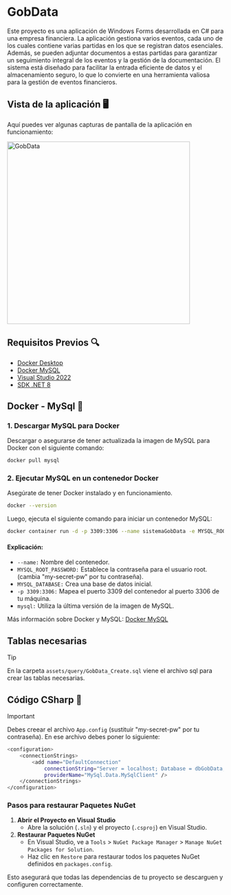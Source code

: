 # GobData
Este proyecto es una aplicación de Windows Forms desarrollada en C# para una empresa financiera. La aplicación gestiona varios eventos, cada uno de los cuales contiene varias partidas en los que se registran datos esenciales. Además, se pueden adjuntar documentos a estas partidas para garantizar un seguimiento integral de los eventos y la gestión de la documentación. El sistema está diseñado para facilitar la entrada eficiente de datos y el almacenamiento seguro, lo que lo convierte en una herramienta valiosa para la gestión de eventos financieros.

## Vista de la aplicación 🖥️
Aquí puedes ver algunas capturas de pantalla de la aplicación en funcionamiento:

<img src="https://github.com/user-attachments/assets/73c6b19b-97ea-4248-b2da-cff0de0fc101" alt="GobData" width="425" />

## Requisitos Previos 🔍
- [Docker Desktop](https://www.docker.com/products/docker-desktop/)
- [Docker MySQL](https://hub.docker.com/_/mysql)
- [Visual Studio 2022](https://visualstudio.microsoft.com/es/downloads/)
- [SDK .NET 8](https://dotnet.microsoft.com/es-es/download/dotnet/8.0)

## Docker - MySql 🐳
### 1. Descargar MySQL para Docker

Descargar o asegurarse de tener actualizada la imagen de MySQL para Docker con el siguiente comando:

```bash
docker pull mysql
```
### 2. Ejecutar MySQL en un contenedor Docker
Asegúrate de tener Docker instalado y en funcionamiento.
```bash
docker --version
```

Luego, ejecuta el siguiente comando para iniciar un contenedor MySQL:
```bash
docker container run -d -p 3309:3306 --name sistemaGobData -e MYSQL_ROOT_PASSWORD=my-secret-pw -e MYSQL_DATABASE=dbGobData mysql
```
#### Explicación:

- `--name:` Nombre del contenedor.
- `MYSQL_ROOT_PASSWORD:` Establece la contraseña para el usuario root. (cambia "my-secret-pw" por tu contraseña).
- `MYSQL_DATABASE:` Crea una base de datos inicial.
- `-p 3309:3306:` Mapea el puerto 3309 del contenedor al puerto 3306 de tu máquina.
- `mysql:` Utiliza la última versión de la imagen de MySQL.

Más información sobre Docker y MySQL: [Docker MySQL](https://hub.docker.com/_/mysql)

## Tablas necesarias
> [!TIP]
> En la carpeta `assets/query/GobData_Create.sql` viene el archivo sql para crear las tablas necesarias.

## Código CSharp 🚀
> [!IMPORTANT]
> Debes creear el archivo `App.config` (sustituir "my-secret-pw" por tu contraseña). En ese archivo debes poner lo siguiente:

```bash
<configuration>
	<connectionStrings>
		<add name="DefaultConnection"
			connectionString="Server = localhost; Database = dbGobData; Port = 3309; User ID = root;Password = my-secret-pw;"
			providerName="MySql.Data.MySqlClient" />
	</connectionStrings>
</configuration>
```
### Pasos para restaurar Paquetes NuGet
1. **Abrir el Proyecto en Visual Studio**
    - Abre la solución (`.sln`) y el proyecto (`.csproj`) en Visual Studio.
2. **Restaurar Paquetes NuGet**
    - En Visual Studio, ve a `Tools` > `NuGet Package Manager` > `Manage NuGet Packages for Solution`.
    - Haz clic en `Restore` para restaurar todos los paquetes NuGet definidos en `packages.config`.

Esto asegurará que todas las dependencias de tu proyecto se descarguen y configuren correctamente.
